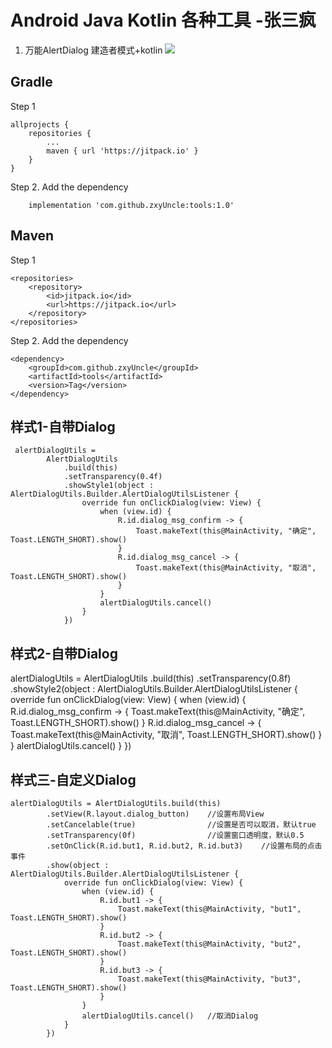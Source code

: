 # Android Java Kotlin 各种工具 -张三疯

 1. 万能AlertDialog 建造者模式+kotlin
	[![](https://jitpack.io/v/zxyUncle/tools.svg)](https://jitpack.io/#zxyUncle/tools)
	
Gradle
-----
Step 1

	allprojects {
		repositories {
			...
			maven { url 'https://jitpack.io' }
		}
	}

Step 2. Add the dependency

        implementation 'com.github.zxyUncle:tools:1.0'

Maven
-----
Step 1

	<repositories>
		<repository>
		    <id>jitpack.io</id>
		    <url>https://jitpack.io</url>
		</repository>
	</repositories>

Step 2. Add the dependency

	<dependency>
	    <groupId>com.github.zxyUncle</groupId>
	    <artifactId>tools</artifactId>
	    <version>Tag</version>
	</dependency>

 
 

样式1-自带Dialog
---

     alertDialogUtils =
            AlertDialogUtils
                .build(this)
                .setTransparency(0.4f)
                .showStyle1(object : AlertDialogUtils.Builder.AlertDialogUtilsListener {
                    override fun onClickDialog(view: View) {
                        when (view.id) {
                            R.id.dialog_msg_confirm -> {
                                Toast.makeText(this@MainActivity, "确定", Toast.LENGTH_SHORT).show()
                            }
                            R.id.dialog_msg_cancel -> {
                                Toast.makeText(this@MainActivity, "取消", Toast.LENGTH_SHORT).show()
                            }
                        }
                        alertDialogUtils.cancel()
                    }
                })

样式2-自带Dialog
------------
alertDialogUtils =
            AlertDialogUtils
                .build(this)
                .setTransparency(0.8f)
                .showStyle2(object : AlertDialogUtils.Builder.AlertDialogUtilsListener {
                    override fun onClickDialog(view: View) {
                        when (view.id) {
                            R.id.dialog_msg_confirm -> {
                                Toast.makeText(this@MainActivity, "确定", Toast.LENGTH_SHORT).show()
                            }
                            R.id.dialog_msg_cancel -> {
                                Toast.makeText(this@MainActivity, "取消", Toast.LENGTH_SHORT).show()
                            }
                        }
                        alertDialogUtils.cancel()
                    }
                })
                
## 样式三-自定义Dialog ##

    alertDialogUtils = AlertDialogUtils.build(this)
            .setView(R.layout.dialog_button)    //设置布局View
            .setCancelable(true)                //设置是否可以取消，默认true
            .setTransparency(0f)                //设置窗口透明度，默认0.5
            .setOnClick(R.id.but1, R.id.but2, R.id.but3)    //设置布局的点击事件
            .show(object : AlertDialogUtils.Builder.AlertDialogUtilsListener {
                override fun onClickDialog(view: View) {
                    when (view.id) {
                        R.id.but1 -> {
                            Toast.makeText(this@MainActivity, "but1", Toast.LENGTH_SHORT).show()
                        }
                        R.id.but2 -> {
                            Toast.makeText(this@MainActivity, "but2", Toast.LENGTH_SHORT).show()
                        }
                        R.id.but3 -> {
                            Toast.makeText(this@MainActivity, "but3", Toast.LENGTH_SHORT).show()
                        }
                    }
                    alertDialogUtils.cancel()   //取消Dialog
                }
            })
